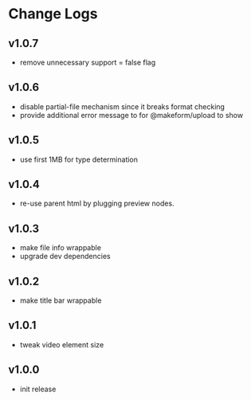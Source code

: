 # Change Logs

## v1.0.7

 - remove unnecessary support = false flag


## v1.0.6

 - disable partial-file mechanism since it breaks format checking
 - provide additional error message to for @makeform/upload to show


## v1.0.5

 - use first 1MB for type determination


## v1.0.4

 - re-use parent html by plugging preview nodes.


## v1.0.3

 - make file info wrappable
 - upgrade dev dependencies


## v1.0.2

 - make title bar wrappable


## v1.0.1

 - tweak video element size


## v1.0.0

 - init release

